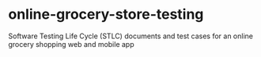 # online-grocery-store-testing
Software Testing Life Cycle (STLC) documents and test cases for an online grocery shopping web and mobile app
